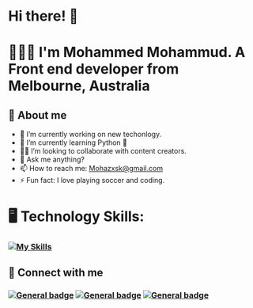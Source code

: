 # Hi there!  👋
# 🧑🏽‍💻 I'm Mohammed Mohammud.  A Front end developer from Melbourne, Australia

## 🚀 About me
- 🔭 I’m currently working on new techonlogy.
- 🌱 I’m currently learning Python :snake: 
- 🤝🏽 I’m looking to collaborate with content creators.
- 💬 Ask me anything?
- 📫 How to reach me: Mohazxsk@gmail.com 
- ⚡ Fun fact: I love playing soccer and coding.

# 🖥️ Technology Skills: 
### [![My Skills](https://skillicons.dev/icons?i=js,html,css,react,tailwind,nodejs,sass,figma)](https://skillicons.dev)
## 🔗 Connect with me
###  [![General badge](https://img.shields.io/badge/LinkedIn-0077B5?style=for-the-badge&logo=linkedin&logoColor=white)](https://www.linkedin.com/notifications/?filter=all)  [![General badge](https://img.shields.io/badge/Gmail-D14836?style=for-the-badge&logo=gmail&logoColor=white)](https://mail.google.com/mail/u/1/#inbox?compose=new) [![General badge](https://img.shields.io/badge/Twitter-1DA1F2?style=for-the-badge&logo=twitter&logoColor=white)](https://x.com/mohazxd?s=21&t=tylaIxS7pzIYgRXelAcZhw)



<!--
**Mohaz24/Mohaz24** is a ✨ _special_ ✨ repository because its `README.md` (this file) appears on your GitHub profile.


